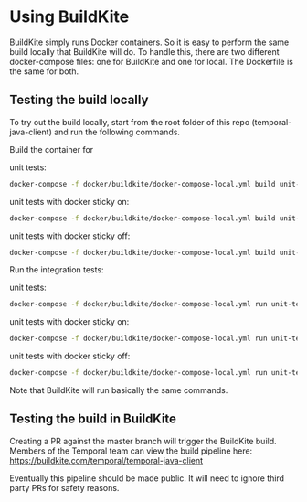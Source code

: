 # Using BuildKite

BuildKite simply runs Docker containers. So it is easy to perform the 
same build locally that BuildKite will do. To handle this, there are 
two different docker-compose files: one for BuildKite and one for local.
The Dockerfile is the same for both. 

## Testing the build locally
To try out the build locally, start from the root folder of this repo 
(temporal-java-client) and run the following commands.

Build the container for 

unit tests:
```bash
docker-compose -f docker/buildkite/docker-compose-local.yml build unit-test-test-service
```

unit tests with docker sticky on:
```bash
docker-compose -f docker/buildkite/docker-compose-local.yml build unit-test-docker-sticky-on
```

unit tests with docker sticky off:
```bash
docker-compose -f docker/buildkite/docker-compose-local.yml build unit-test-docker-sticky-off
```

Run the integration tests:

unit tests:
```bash
docker-compose -f docker/buildkite/docker-compose-local.yml run unit-test-test-service
```

unit tests with docker sticky on:
```bash
docker-compose -f docker/buildkite/docker-compose-local.yml run unit-test-docker-sticky-on
```

unit tests with docker sticky off:
```bash
docker-compose -f docker/buildkite/docker-compose-local.yml run unit-test-docker-sticky-off
```

Note that BuildKite will run basically the same commands.

## Testing the build in BuildKite
Creating a PR against the master branch will trigger the BuildKite
build. Members of the Temporal team can view the build pipeline here:
https://buildkite.com/temporal/temporal-java-client

Eventually this pipeline should be made public. It will need to ignore 
third party PRs for safety reasons.
